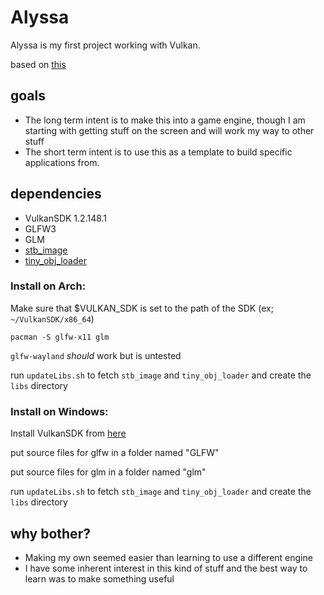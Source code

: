 # Alyssa
Alyssa is my first project working with Vulkan.

based on [this](https://vulkan-tutorial.com)

## goals
- The long term intent is to make this into a game engine, though I am starting with getting stuff on the screen and will work my way to other stuff
- The short term intent is to use this as a template to build specific applications from.

## dependencies
- VulkanSDK 1.2.148.1
- GLFW3
- GLM
- [stb_image](https://github.com/nothings/stb/blob/master/stb_image.h)
- [tiny_obj_loader](https://github.com/tinyobjloader/tinyobjloader)

### Install on Arch:

Make sure that $VULKAN_SDK is set to the path of the SDK (ex; `~/VulkanSDK/x86_64`)

`pacman -S glfw-x11 glm`

`glfw-wayland` *should* work but is untested

run `updateLibs.sh` to fetch `stb_image` and `tiny_obj_loader` and create the `libs` directory

### Install on Windows:

Install VulkanSDK from [here](https://vulkan.lunarg.com/sdk/home)

put source files for glfw in a folder named "GLFW"

put source files for glm in a folder named "glm"

run `updateLibs.sh` to fetch `stb_image` and `tiny_obj_loader` and create the `libs` directory


## why bother?
- Making my own seemed easier than learning to use a different engine
- I have some inherent interest in this kind of stuff and the best way to learn was to make something useful